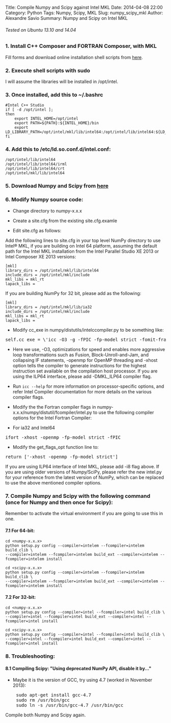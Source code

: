 Title: Compile Numpy and Scipy against Intel MKL
Date: 2014-04-08 22:00
Category: Python
Tags: Numpy, Scipy, MKL
Slug: numpy_scipy_mkl
Author: Alexandre Savio
Summary: Numpy and Scipy on Intel MKL

###### Tested on Ubuntu 13.10 and 14.04

### 1. Install C++ Composer and FORTRAN Composer, with MKL

  Fill forms and download online installation shell scripts from [here](http://software.intel.com/en-us/non-commercial-software-development).

### 2. Execute shell scripts with sudo

   I will assume the libraries will be installed in /opt/intel.

### 3. Once installed, add this to ~/.bashrc

    #Intel C++ Studio
    if [ -d /opt/intel ]; 
    then
        export INTEL_HOME=/opt/intel
        export PATH=${PATH}:${INTEL_HOME}/bin
        export LD_LIBRARY_PATH=/opt/intel/mkl/lib/intel64:/opt/intel/lib/intel64:${LD_LIBRARY_PATH}
    fi
                
### 4. Add this to /etc/ld.so.conf.d/intel.conf:

    /opt/intel/lib/intel64
    /opt/intel/lib/intel64/irml
    /opt/intel/lib/intel64/crt
    /opt/intel/mkl/lib/intel64
                
### 5. Download Numpy and Scipy from [here](http://www.scipy.org/scipylib/download.html)

### 6. Modify Numpy source code:

- Change directory to numpy-x.x.x

- Create a site.cfg from the existing site.cfg.examle

- Edit site.cfg as follows:

Add the following lines to site.cfg in your top level NumPy directory to use Intel® MKL, if you are building on Intel 64 platform, assuming the default path for the Intel MKL installation from the Intel Parallel Studio XE 2013 or Intel Composer XE 2013 versions:

    [mkl]
    library_dirs = /opt/intel/mkl/lib/intel64
    include_dirs = /opt/intel/mkl/include
    mkl_libs = mkl_rt
    lapack_libs =

If you are building NumPy for 32 bit, please add as the following:

    [mkl] 
    library_dirs = /opt/intel/mkl/lib/ia32
    include_dirs = /opt/intel/mkl/include
    mkl_libs = mkl_rt
    lapack_libs =

- Modify cc_exe in numpy/distutils/intelccompiler.py to be something like:

<div class="codehilite"><pre>
self.cc_exe = \'icc -O3 -g -fPIC -fp-model strict -fomit-frame-pointer -openmp -xhost\' 
</div></pre>

- Here we use, -O3, optimizations for speed and enables more aggressive loop transformations such as Fusion, Block-Unroll-and-Jam, and collapsing IF statements, -openmp for OpenMP threading and -xhost option tells the compiler to generate instructions for the highest instruction set available on the compilation host processor. If you are using the ILP64 interface, please add -DMKL_ILP64 compiler flag.

- Run <code>icc --help</code> for more information on processor-specific options, and refer Intel Compiler documentation for more details on the various compiler flags.

- Modify the the Fortran compiler flags in numpy-x.x.x/numpy/distutil/fcompiler/intel.py to use the following compiler options for the Intel Fortran Compiler:

- For ia32 and Intel64

<div class="codehilite"><pre>
ifort -xhost -openmp -fp-model strict -fPIC
</div></pre>

- Modify the get_flags_opt function line to:

<div class="codehilite"><pre>
return ['-xhost -openmp -fp-model strict']
</div></pre>

If you are using ILP64 interface of Intel MKL, please add -i8 flag above.  If you are using older versions of Numpy/SciPy, please refer the new intel.py for your reference from the latest version of NumPy, which can be replaced to use the above mentioned compiler options.
                
### 7. Compile Numpy and Scipy with the following command (once for Numpy and then once for Scipy):

Remember to activate the virtual environment if you are going to use this in one.

#### 7.1 For 64-bit:

    cd <numpy-x.x.x>
    python setup.py config --compiler=intelem --fcompiler=intelem build_clib \
    --compiler=intelem --fcompiler=intelem build_ext --compiler=intelem --fcompiler=intelem install

    cd <scipy-x.x.x>
    python setup.py config --compiler=intelem --fcompiler=intelem build_clib \
    --compiler=intelem --fcompiler=intelem build_ext --compiler=intelem --fcompiler=intelem install

#### 7.2 For 32-bit:

    cd <numpy-x.x.x>
    python setup.py config --compiler=intel --fcompiler=intel build_clib \
    --compiler=intel --fcompiler=intel build_ext --compiler=intel --fcompiler=intel install

    cd <scipy-x.x.x>
    python setup.py config --compiler=intel --fcompiler=intel build_clib \
    --compiler=intel --fcompiler=intel build_ext --compiler=intel --fcompiler=intel install

### 8. Troubleshooting:

#### 8.1 Compiling Scipy: "Using deprecated NumPy API, disable it by..."

- Maybe it is the version of GCC, try using 4.7 (worked in November 2013):

<div class="codehilite"><pre>
    sudo apt-get install gcc-4.7
    sudo rm /usr/bin/gcc
    sudo ln -s /usr/bin/gcc-4.7 /usr/bin/gcc
</div></pre>

  Compile both Numpy and Scipy again.

